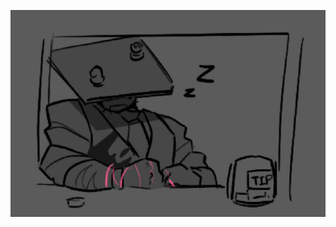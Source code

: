 ![image alt](https://github.com/dummyinbed/dummyinbed/blob/53acd1345e0805d30d89fc7768836d7908495cfb/willy.PNG)
